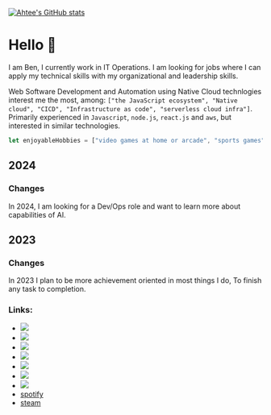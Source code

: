[![Ahtee's GitHub stats](https://github-readme-stats.vercel.app/api?username=ahtee)](https://github.com/anuraghazra/github-readme-stats)

# Hello 👋

I am Ben, I currently work in IT Operations. I am looking for jobs where I can apply my technical skills with my organizational and leadership skills.

Web Software Development and Automation using Native Cloud technlogies interest me the most, among: `["the JavaScript ecosystem", "Native cloud", "CICD", "Infrastructure as code", "serverless cloud infra"]`. Primarily experienced in `Javascript`, `node.js`, `react.js` and `aws`, but interested in similar technologies.

```js
let enjoyableHobbies = ["video games at home or arcade", "sports games", "local concerts", "weather rain or shine", "trying new foods", "culure and festivals", "learning German", "electronic music", "road trips"]
```

## 2024
### Changes
In 2024, I am looking for a Dev/Ops role and want to learn more about capabilities of AI.

## 2023
### Changes
In 2023 I plan to be more achievement oriented in most things I do, To finish any task to completion.

### Links:
- [![](https://img.shields.io/badge/-duolingo-success)](https://www.duolingo.com/profile/Ahteezy)
- [![](https://img.shields.io/badge/Hacker-Rank-green)](https://www.hackerrank.com/profile/ahtee)
- [![](https://img.shields.io/badge/Code-Academy-white)](https://www.codecademy.com/profiles/ahtee)
- [![](https://img.shields.io/badge/Pluralsight-f6a192)](https://app.pluralsight.com/profile/ahtee)
- [![](https://img.shields.io/badge/freeCodeCamp-green)](https://www.freecodecamp.org/ahtee)
- [![](https://img.shields.io/badge/-Test%20Automation%20U-17a2b8)](https://testautomationu.applitools.com/me.html#ahtee)
- [![](https://img.shields.io/badge/-LinkedIn-blue)](https://www.linkedin.com/in/otteben)
- [spotify](https://open.spotify.com/user/ahteezy)
- [steam](https://steamcommunity.com/id/ahtee/)

<!--
**ahtee/ahtee** is a ✨ _special_ ✨ repository because its `README.md` (this file) appears on your GitHub profile.

Here are some ideas to get you started:

- 🔭 I’m currently working on ...
- 🌱 I’m currently learning ...
- 👯 I’m looking to collaborate on ...
- 🤔 I’m looking for help with ...
- 💬 Ask me about ...
- 📫 How to reach me: ...
- 😄 Pronouns: ...
- ⚡ Fun fact: ...

- 🕊️ [@bencotte](https://www.twitter.com/bencotte)
- 📫 Email benottedev@gmail.com
-->
